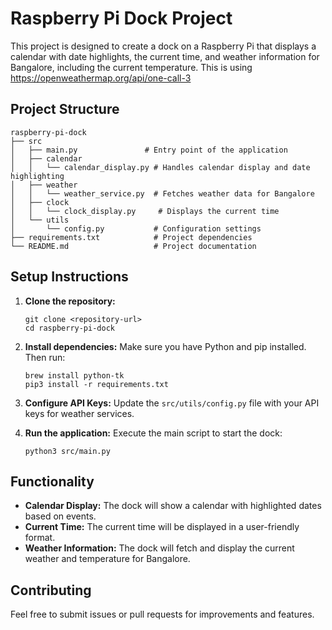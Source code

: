 # Raspberry Pi Dock Project

This project is designed to create a dock on a Raspberry Pi that displays a calendar with date highlights, the current time, and weather information for Bangalore, including the current temperature.
This is using https://openweathermap.org/api/one-call-3
## Project Structure

```
raspberry-pi-dock
├── src
│   ├── main.py               # Entry point of the application
│   ├── calendar
│   │   └── calendar_display.py # Handles calendar display and date highlighting
│   ├── weather
│   │   └── weather_service.py  # Fetches weather data for Bangalore
│   ├── clock
│   │   └── clock_display.py     # Displays the current time
│   └── utils
│       └── config.py           # Configuration settings
├── requirements.txt            # Project dependencies
└── README.md                   # Project documentation
```

## Setup Instructions

1. **Clone the repository:**
   ```
   git clone <repository-url>
   cd raspberry-pi-dock
   ```

2. **Install dependencies:**
   Make sure you have Python and pip installed. Then run:
   ```
   brew install python-tk
   pip3 install -r requirements.txt
   ```

3. **Configure API Keys:**
   Update the `src/utils/config.py` file with your API keys for weather services.

4. **Run the application:**
   Execute the main script to start the dock:
   ```
   python3 src/main.py
   ```

## Functionality

- **Calendar Display:** The dock will show a calendar with highlighted dates based on events.
- **Current Time:** The current time will be displayed in a user-friendly format.
- **Weather Information:** The dock will fetch and display the current weather and temperature for Bangalore.

## Contributing

Feel free to submit issues or pull requests for improvements and features.